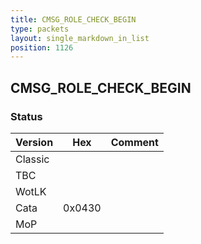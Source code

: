 ```yaml
---
title: CMSG_ROLE_CHECK_BEGIN
type: packets
layout: single_markdown_in_list
position: 1126
---
```


## CMSG_ROLE_CHECK_BEGIN

### Status

Version    | Hex        | Comment
---------- | ---------- | ---------- 
Classic    |            |
TBC        |            |
WotLK      |            |
Cata       | 0x0430     |
MoP        |            |